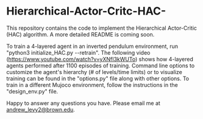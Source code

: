 # Hierarchical-Actor-Critc-HAC-
This repository contains the code to implement the Hierarchical Actor-Critic (HAC) algorithm.  A more detailed README is coming soon.

To train a 4-layered agent in an inverted pendulum environment, run "python3 initialize_HAC.py --retrain".  The following video (https://www.youtube.com/watch?v=yXNfI3kWUTo) shows how 4-layered agents performed after 1100 episodes of training.  Command line options to customize the agent's hierarchy (# of levels/time limits) or to visualize training can be found in the "options.py" file along with other options.  To train in a different Mujoco environment, follow the instructions in the "design_env.py" file.  

Happy to answer any questions you have.  Please email me at andrew_levy2@brown.edu.
